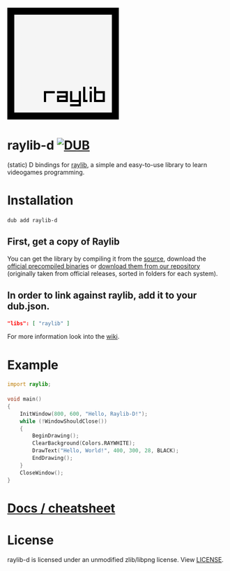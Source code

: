 ![](raylib_logo.png)

# raylib-d [![DUB](https://img.shields.io/dub/v/raylib-d?style=for-the-badge)](https://code.dlang.org/packages/raylib-d)
(static) D bindings for [raylib](https://www.raylib.com/), a simple and easy-to-use library to learn videogames programming.

# Installation
`dub add raylib-d`

## First, get a copy of Raylib
You can get the library by compiling it from the [source](https://github.com/raysan5/raylib), download the [official precompiled binaries](https://github.com/raysan5/raylib/releases) or [download them from our repository](https://github.com/onroundit/raylib-d/releases) (originally taken from official releases, sorted in folders for each system).

## In order to link against raylib, add it to your dub.json.
```json
"libs": [ "raylib" ]
```
For more information look into the [wiki](https://github.com/onroundit/raylib-d/wiki/Installation).

# Example
```D
import raylib;

void main()
{
	InitWindow(800, 600, "Hello, Raylib-D!");
	while (!WindowShouldClose())
	{
		BeginDrawing();
		ClearBackground(Colors.RAYWHITE);
		DrawText("Hello, World!", 400, 300, 28, BLACK);
		EndDrawing();
	}
	CloseWindow();
}
```

# [Docs / cheatsheet](https://github.com/onroundit/raylib-d/wiki/Docs-(cheatsheet))

# License
raylib-d is licensed under an unmodified zlib/libpng license. View [LICENSE](LICENSE).
